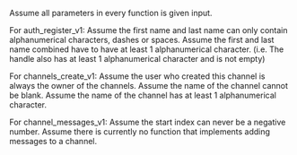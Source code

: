 Assume all parameters in every function is given input. 


For auth_register_v1:
Assume the first name and last name can only contain alphanumerical characters, dashes or spaces.
Assume the first and last name combined have to have at least 1 alphanumerical character.
(i.e. The handle also has at least 1 alphanumerical character and is not empty)


For channels_create_v1:
Assume the user who created this channel is always the owner of the channels.
Assume the name of the channel cannot be blank. 
Assume the name of the channel has at least 1 alphanumerical character.


For channel_messages_v1:
Assume the start index can never be a negative number. 
Assume there is currently no function that implements adding messages to a channel. 


    
 


